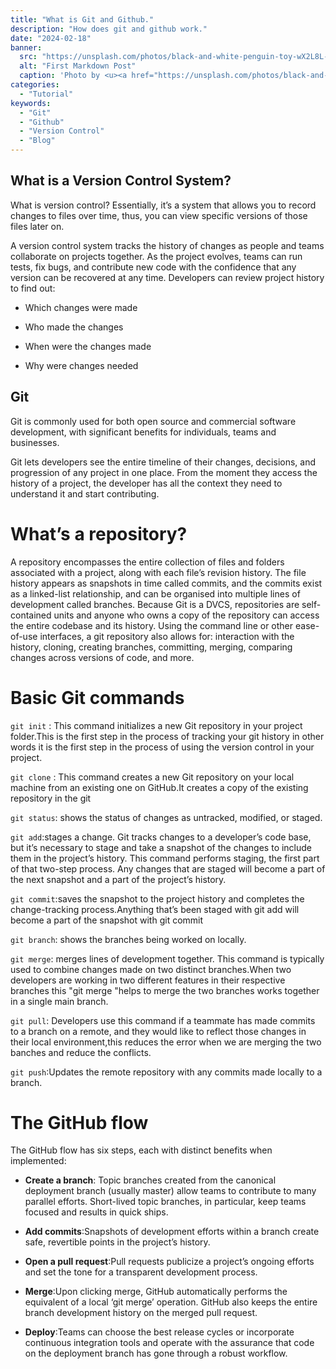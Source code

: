 ```yaml
---
title: "What is Git and Github."
description: "How does git and github work."
date: "2024-02-18"
banner:
  src: "https://unsplash.com/photos/black-and-white-penguin-toy-wX2L8L-fGeA"
  alt: "First Markdown Post"
  caption: 'Photo by <u><a href="https://unsplash.com/photos/black-and-white-penguin-toy-wX2L8L-fGeA">Florian Olivo</a></u>'
categories:
  - "Tutorial"
keywords:
  - "Git"
  - "Github"
  - "Version Control"
  - "Blog"
---
```


## What is a Version Control System?

What is version control? Essentially, it’s a system that allows you to record changes to files over time, thus, you can view specific versions of those files later on.

A version control system tracks the history of changes as people and teams collaborate on projects together. As the project evolves, teams can run tests, fix bugs, and contribute new code with the confidence that any version can be recovered at any time. Developers can review project history to find out:

- Which changes were made

- Who made the changes

- When were the changes made

- Why were changes needed

 ## Git

 Git is commonly used for both open source and commercial software development, with significant benefits for individuals, teams and businesses.

 Git lets developers see the entire timeline of their changes, decisions, and progression of any project in one place. From the moment they access the history of a project, the developer has all the context they need to understand it and start contributing.

 # What’s a repository?

 A repository encompasses the entire collection of files and folders associated with a project, along with each file’s revision history. The file history appears as snapshots in time called commits, and the commits exist as a linked-list relationship, and can be organised into multiple lines of development called branches. Because Git is a DVCS, repositories are self-contained units and anyone who owns a copy of the repository can access the entire codebase and its history. Using the command line or other ease-of-use interfaces, a git repository also allows for: interaction with the history, cloning, creating branches, committing, merging, comparing changes across versions of code, and more.

# Basic Git commands

```git init``` : This command initializes a new Git repository in  your project folder.This is the first step in the process of tracking your git history in other words it is the first step in the process of using the version control in your project.

```git clone``` : This command creates a new Git repository on your local machine from an existing one on GitHub.It creates a copy of the existing repository in the git

```git status```: shows the status of changes as untracked, modified, or staged.

```git add```:stages a change. Git tracks changes to a developer’s code base, but it’s necessary to stage and take a snapshot of the changes to include them in the project’s history. This command performs staging, the first part of that two-step process. Any changes that are staged will become a part of the next snapshot and a part of the project’s history.

```git commit```:saves the snapshot to the project history and completes the change-tracking process.Anything that’s been staged with git add will become a part of the snapshot with git commit

```git branch```: shows the branches being worked on locally.

```git merge```: merges lines of development together. This command is typically used to combine changes made on two distinct branches.When two developers are working in two different features in their respective branches this "git merge "helps to merge the two branches works together in a single main branch.

```git pull```: Developers use this command if a teammate has made commits to a branch on a remote, and they would like to reflect those changes in their local environment,this reduces the error when we are merging the two banches and reduce the conflicts.

```git push```:Updates the remote repository with any commits made locally to a branch.

# The GitHub flow
The GitHub flow has six steps, each with distinct benefits when implemented:

- **Create a branch**: Topic branches created from the canonical deployment branch (usually master) allow teams to contribute to many parallel efforts. Short-lived topic branches, in particular, keep teams focused and results in quick ships.

- **Add commits**:Snapshots of development efforts within a branch create safe, revertible points in the project’s history.

- **Open a pull request**:Pull requests publicize a project’s ongoing efforts and set the tone for a transparent development process.

- **Merge**:Upon clicking merge, GitHub automatically performs the equivalent of a local ‘git merge’ operation. GitHub also keeps the entire branch development history on the merged pull request.

- **Deploy**:Teams can choose the best release cycles or incorporate continuous integration tools and operate with the assurance that code on the deployment branch has gone through a robust workflow.

